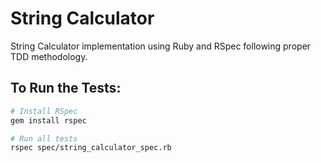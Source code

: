 # String Calculator

String Calculator implementation using Ruby and RSpec following proper TDD methodology.

## To Run the Tests:

```bash
# Install RSpec
gem install rspec

# Run all tests
rspec spec/string_calculator_spec.rb
```
